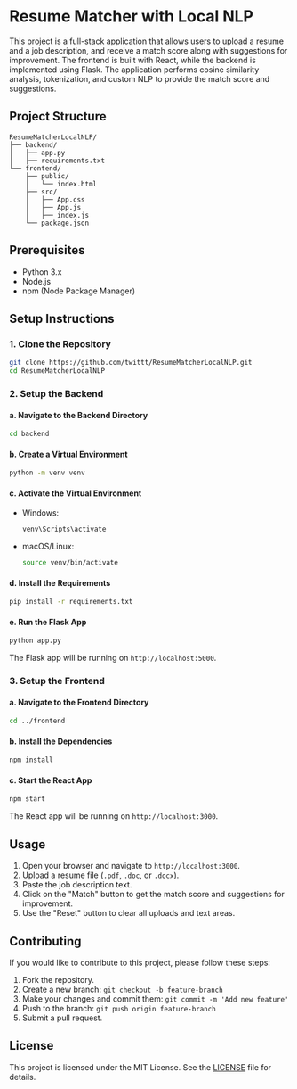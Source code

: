 # Resume Matcher with Local NLP

This project is a full-stack application that allows users to upload a resume and a job description, and receive a match score along with suggestions for improvement. The frontend is built with React, while the backend is implemented using Flask. The application performs cosine similarity analysis, tokenization, and custom NLP to provide the match score and suggestions.

## Project Structure

```
ResumeMatcherLocalNLP/
├── backend/
│   ├── app.py
│   ├── requirements.txt
└── frontend/
    ├── public/
    │   └── index.html
    ├── src/
    │   ├── App.css
    │   ├── App.js
    │   ├── index.js
    └── package.json
```

## Prerequisites

- Python 3.x
- Node.js
- npm (Node Package Manager)

## Setup Instructions

### 1. Clone the Repository

```sh
git clone https://github.com/twittt/ResumeMatcherLocalNLP.git
cd ResumeMatcherLocalNLP
```

### 2. Setup the Backend

#### a. Navigate to the Backend Directory

```sh
cd backend
```

#### b. Create a Virtual Environment

```sh
python -m venv venv
```

#### c. Activate the Virtual Environment

- Windows:
  ```sh
  venv\Scripts\activate
  ```
- macOS/Linux:
  ```sh
  source venv/bin/activate
  ```

#### d. Install the Requirements

```sh
pip install -r requirements.txt
```

#### e. Run the Flask App

```sh
python app.py
```

The Flask app will be running on `http://localhost:5000`.

### 3. Setup the Frontend

#### a. Navigate to the Frontend Directory

```sh
cd ../frontend
```

#### b. Install the Dependencies

```sh
npm install
```

#### c. Start the React App

```sh
npm start
```

The React app will be running on `http://localhost:3000`.

## Usage

1. Open your browser and navigate to `http://localhost:3000`.
2. Upload a resume file (`.pdf`, `.doc`, or `.docx`).
3. Paste the job description text.
4. Click on the "Match" button to get the match score and suggestions for improvement.
5. Use the "Reset" button to clear all uploads and text areas.

## Contributing

If you would like to contribute to this project, please follow these steps:

1. Fork the repository.
2. Create a new branch: `git checkout -b feature-branch`
3. Make your changes and commit them: `git commit -m 'Add new feature'`
4. Push to the branch: `git push origin feature-branch`
5. Submit a pull request.

## License

This project is licensed under the MIT License. See the [LICENSE](LICENSE) file for details.
```` ▋
